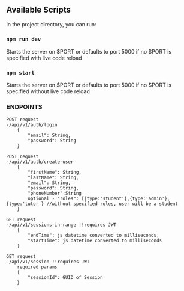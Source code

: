 ## Available Scripts

In the project directory, you can run:

### `npm run dev`

Starts the server on $PORT or defaults to port 5000 if no $PORT is specified with live code reload


### `npm start`

Starts the server on $PORT or defaults to port 5000 if no $PORT is specified without live code reload


### ENDPOINTS
    POST request
    -/api/v1/auth/login
        {
            "email": String,
            "password": String
        }

    POST request
    -/api/v1/auth/create-user
        {
	        "firstName": String,
	        "lastName": String,
            "email": String,
            "password": String,
            "phoneNumber":String
            optional - "roles": [{type:'student'},{type:'admin'},{type:'tutor'} //without specified roles, user will be a student
        }

    GET request
    -/api/v1/sessions-in-range !!requires JWT
        {
	        "endTime": js datetime converted to milliseconds,
	        "startTime": js datetime converted to milliseconds
        }

    GET request
    -/api/v1/session !!requires JWT
        required params
        {
            "sessionId": GUID of Session
        }
